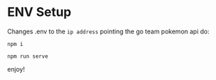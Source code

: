 # ENV Setup
Changes .env to the ```ip address``` pointing the go team pokemon api
do:
```
npm i
```
```
npm run serve
```
enjoy!
